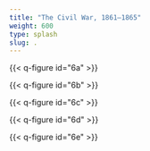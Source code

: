 ```yaml
---
title: "The Civil War, 1861–1865"
weight: 600
type: splash
slug: .
---
```


{{< q-figure id="6a" >}}

{{< q-figure id="6b" >}}

{{< q-figure id="6c" >}}

{{< q-figure id="6d" >}}

{{< q-figure id="6e" >}}
